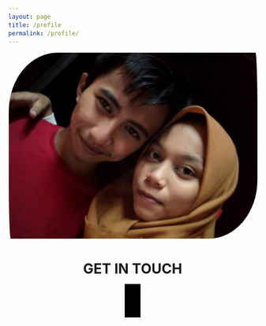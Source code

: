 ```yaml
---
layout: page
title: /profile
permalink: /profile/
---
```


<div>

  <style>
    .fa {
      padding: 4px;
      font-size: 50px;
      width: 4px;
      text-align: center;
      text-decoration: none;
      color: white;
      background: black;
    }
  </style>

  <link rel="stylesheet" href="https://cdnjs.cloudflare.com/ajax/libs/font-awesome/4.7.0/css/font-awesome.min.css">
  <img style="border: 1px solid #fff; border-radius: 100px 5px / 120px;" alt="Aing dan bebeb" src="https://raw.githubusercontent.com/N74NK/N74NK.github.io/master/_images/1585582795-picsay.jpg" />

  <div align="center">
    <h1>GET IN TOUCH</h1>
    <a class="fa fa-instagram" href="https://instagram.com/n74nk420"></a>
    <a class="fa fa-facebook" href="https://facebook.com/njnk.xnxx"></a>
    <a class="fa fa-youtube" href="https://youtube.com/NjankSoekamti"></a>
    <a class="fa fa-github" href="https://github.com/N74NK"></a>
  </div>

</div>
